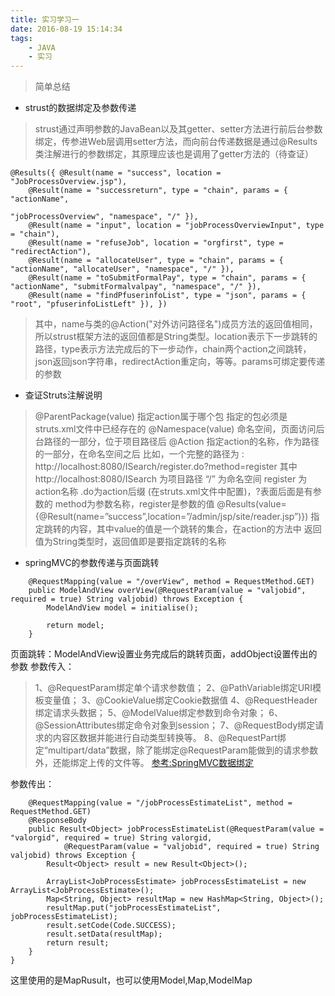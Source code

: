 ```yaml
---
title: 实习学习一
date: 2016-08-19 15:14:34
tags: 
    - JAVA 
    - 实习
---
```


> 简单总结

* strust的数据绑定及参数传递

> strust通过声明参数的JavaBean以及其getter、setter方法进行前后台参数绑定，传参进Web层调用setter方法，而向前台传递数据是通过@Results类注解进行的参数绑定，其原理应该也是调用了getter方法的（待查证）

```
@Results({ @Result(name = "success", location = "JobProcessOverview.jsp"), 
    @Result(name = "successreturn", type = "chain", params = { "actionName",
                                                          "jobProcessOverview", "namespace", "/" }),
    @Result(name = "input", location = "jobProcessOverviewInput", type = "chain"), 
    @Result(name = "refuseJob", location = "orgfirst", type = "redirectAction"), 
    @Result(name = "allocateUser", type = "chain", params = { "actionName", "allocateUser", "namespace", "/" }), 
    @Result(name = "toSubmitFormalPay", type = "chain", params = { "actionName", "submitFormalvalpay", "namespace", "/" }), 
    @Result(name = "findPfuserinfoList", type = "json", params = { "root", "pfuserinfoListLeft" }), })
```

> 其中，name与类的@Action("对外访问路径名")成员方法的返回值相同，所以strust框架方法的返回值都是String类型。location表示下一步跳转的路径，type表示方法完成后的下一步动作，chain两个action之间跳转，json返回json字符串，redirectAction重定向，等等。params可绑定要传递的参数

* 查证Struts注解说明

> @ParentPackage(value) 
指定action属于哪个包 指定的包必须是struts.xml文件中已经存在的 
@Namespace(value) 
命名空间，页面访问后台路径的一部分，位于项目路径后 
@Action 
指定action的名称，作为路径的一部分，在命名空间之后 
比如，一个完整的路径为 : 
http://localhost:8080/ISearch/register.do?method=register 
其中 http://localhost:8080/ISearch 为项目路径 
“/” 为命名空间 register 为action名称 .do为action后缀 (在struts.xml文件中配置)，?表面后面是有参数的 method为参数名称，register是参数的值 
@Results(value={@Result(name=”success”,location=”/admin/jsp/site/reader.jsp”)}) 
指定跳转的内容，其中value的值是一个跳转的集合，在action的方法中 返回值为String类型时，返回值即是要指定跳转的名称

* springMVC的参数传递与页面跳转
```
	@RequestMapping(value = "/overView", method = RequestMethod.GET)
	public ModelAndView overView(@RequestParam(value = "valjobid", required = true) String valjobid) throws Exception {
		ModelAndView model = initialise();

		return model;
	}
```

页面跳转：ModelAndView设置业务完成后的跳转页面，addObject设置传出的参数
参数传入：
> 1、@RequestParam绑定单个请求参数值；
2、@PathVariable绑定URI模板变量值；
3、@CookieValue绑定Cookie数据值
4、@RequestHeader绑定请求头数据；
5、@ModelValue绑定参数到命令对象；
6、@SessionAttributes绑定命令对象到session；
7、@RequestBody绑定请求的内容区数据并能进行自动类型转换等。
8、@RequestPart绑定“multipart/data”数据，除了能绑定@RequestParam能做到的请求参数外，还能绑定上传的文件等。
[参考:SpringMVC数据绑定](http://jinnianshilongnian.iteye.com/blog/1698916)

参数传出：
```
    @RequestMapping(value = "/jobProcessEstimateList", method = RequestMethod.GET)
    @ResponseBody
    public Result<Object> jobProcessEstimateList(@RequestParam(value = "valorgid", required = true) String valorgid,
    		@RequestParam(value = "valjobid", required = true) String valjobid) throws Exception {
        Result<Object> result = new Result<Object>();
      
        ArrayList<JobProcessEstimate> jobProcessEstimateList = new ArrayList<JobProcessEstimate>();
        Map<String, Object> resultMap = new HashMap<String, Object>();
        resultMap.put("jobProcessEstimateList", jobProcessEstimateList);
        result.setCode(Code.SUCCESS);
        result.setData(resultMap);
        return result;
    } 
}
```

这里使用的是MapRusult，也可以使用Model,Map,ModelMap